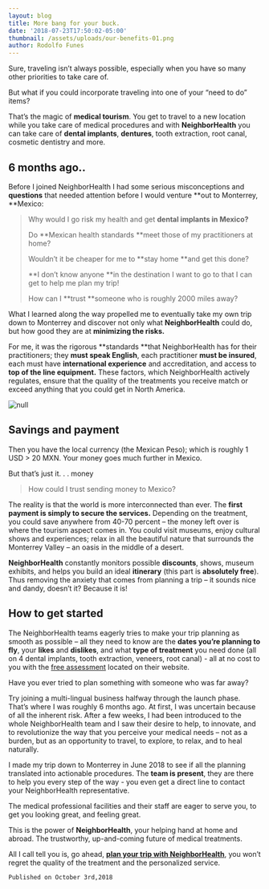 ```yaml
---
layout: blog
title: More bang for your buck.
date: '2018-07-23T17:50:02-05:00'
thumbnail: /assets/uploads/our-benefits-01.png
author: Rodolfo Funes
---
```

Sure, traveling isn’t always possible, especially when you have so many other priorities to take care of.

But what if you could incorporate traveling into one of your “need to do” items?

That’s the magic of **medical tourism**. You get to travel to a new location while you take care of medical procedures and with **NeighborHealth** you can take care of **dental implants**, **dentures**, tooth extraction, root canal, cosmetic dentistry and more.

## 6 months ago..

 Before I joined NeighborHealth I had some serious misconceptions and **questions** that needed attention before I would venture **out to Monterrey, **Mexico:

> Why would I go risk my health and get **dental implants in Mexico?**
>
> Do **Mexican health standards **meet those of my practitioners at home?
>
> Wouldn’t it be cheaper for me to **stay home **and get this done?
>
> **I don’t know anyone **in the destination I want to go to that I can get to help me plan my trip!
>
> How can I **trust **someone who is roughly 2000 miles away?

What I learned along the way propelled me to eventually take my own trip down to Monterrey and discover not only what **NeighborHealth** could do, but how good they are at **minimizing the risks.**

For me, it was the rigorous **standards **that NeighborHealth has for their practitioners; they **must speak English**, each practitioner **must be insured**, each must have **international experience** and accreditation, and access to **top of the line equipment.** These factors, which NeighborHealth actively regulates, ensure that the quality of the treatments you receive match or exceed anything that you could get in North America. 

![null](/assets/uploads/neighborhealth__thumbnails_logovect-05.png)

## Savings and payment

Then you have the local currency (the Mexican Peso); which is roughly 1 USD > 20 MXN. Your money goes much further in Mexico. 

But that’s just it. . . money 

>  How could I trust sending money to Mexico? 

The reality is that the world is more interconnected than ever. The **first payment is simply to secure the services.** Depending on the treatment, you could save anywhere from 40-70 percent – the money left over is where the tourism aspect comes in. You could visit museums, enjoy cultural shows and experiences; relax in all the beautiful nature that surrounds the Monterrey Valley – an oasis in the middle of a desert. 

**NeighborHealth** constantly monitors possible **discounts**, shows, museum exhibits, and helps you build an ideal **itinerary** (this part is **absolutely free**). Thus removing the anxiety that comes from planning a trip – it sounds nice and dandy, doesn’t it? Because it is! 

## How to get started

The NeighborHealth teams eagerly tries to make your trip planning as smooth as possible – all they need to know are the **dates you’re planning to fly**, your **likes** and **dislikes**, and what **type of treatment** you need done (all on 4 dental implants, tooth extraction, veneers, root canal) - all at no cost to you with the [free assessment](http://nissimdev--neighbor-health.netlify.com/get-started) located on their website.

Have you ever tried to plan something with someone who was far away?

Try joining a multi-lingual business halfway through the launch phase. That’s where I was roughly 6 months ago.  At first, I was uncertain because of all the inherent risk. After a few weeks, I had been introduced to the whole NeighborHealth team and I saw their desire to help, to innovate, and to revolutionize the way that you perceive your medical needs – not as a burden, but as an opportunity to travel, to explore, to relax, and to heal naturally. 

I made my trip down to Monterrey in June 2018 to see if all the planning translated into actionable procedures. The **team is present**, they are there to help you every step of the way - you even get a direct line to contact your NeighborHealth representative.

The medical professional facilities and their staff are eager to serve you, to get you looking great, and feeling great.

This is the power of **NeighborHealth**, your helping hand at home and abroad. The trustworthy, up-and-coming future of medical treatments.

All I call tell you is, go ahead, [**plan your trip with NeighborHealth**](http://nissimdev--neighbor-health.netlify.com/get-started), you won’t regret the quality of the treatment and the personalized service. 

```
Published on October 3rd,2018
```
